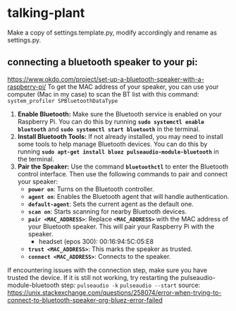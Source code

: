 # talking-plant
Make a copy of settings.template.py, modify accordingly and rename as settings.py.

## connecting a bluetooth speaker to your pi:
https://www.okdo.com/project/set-up-a-bluetooth-speaker-with-a-raspberry-pi/
To get the MAC address of your speaker, you can use your computer (Mac in my case) to scan the BT list with this command:
`system_profiler SPBluetoothDataType`

1. **Enable Bluetooth:** Make sure the Bluetooth service is enabled on your Raspberry Pi. You can do this by running **`sudo systemctl enable bluetooth`** and **`sudo systemctl start bluetooth`** in the terminal.
2. **Install Bluetooth Tools:** If not already installed, you may need to install some tools to help manage Bluetooth devices. You can do this by running **`sudo apt-get install bluez pulseaudio-module-bluetooth`** in the terminal.
3. **Pair the Speaker:** Use the command **`bluetoothctl`** to enter the Bluetooth control interface. Then use the following commands to pair and connect your speaker:
    - **`power on`**: Turns on the Bluetooth controller.
    - **`agent on`**: Enables the Bluetooth agent that will handle authentication.
    - **`default-agent`**: Sets the current agent as the default one.
    - **`scan on`**: Starts scanning for nearby Bluetooth devices.
    - **`pair <MAC_ADDRESS>`**: Replace **`<MAC_ADDRESS>`** with the MAC address of your Bluetooth speaker. This will pair your Raspberry Pi with the speaker.
        - headset (epos 300): 00:16:94:5C:05:E8
    - **`trust <MAC_ADDRESS>`**: This marks the speaker as trusted.
    - **`connect <MAC_ADDRESS>`**: Connects to the speaker.
  
   
If encountering issues with the connection step, make sure you have trusted the device. If it is still not working, try restarting the pulseaudio-module-bluetooth step:
`pulseaudio -k`
`pulseaudio --start`
source: https://unix.stackexchange.com/questions/258074/error-when-trying-to-connect-to-bluetooth-speaker-org-bluez-error-failed
